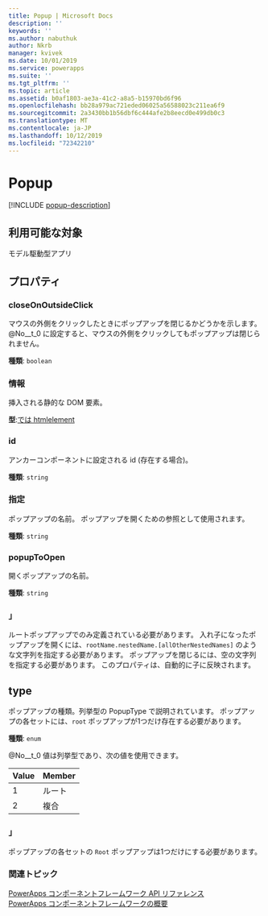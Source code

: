 ```yaml
---
title: Popup | Microsoft Docs
description: ''
keywords: ''
ms.author: nabuthuk
author: Nkrb
manager: kvivek
ms.date: 10/01/2019
ms.service: powerapps
ms.suite: ''
ms.tgt_pltfrm: ''
ms.topic: article
ms.assetid: b0af1803-ae3a-41c2-a8a5-b15970bd6f96
ms.openlocfilehash: bb28a979ac721eded06025a56588023c211ea6f9
ms.sourcegitcommit: 2a3430bb1b56dbf6c444afe2b8eecd0e499db0c3
ms.translationtype: MT
ms.contentlocale: ja-JP
ms.lasthandoff: 10/12/2019
ms.locfileid: "72342210"
---
```

# <a name="popup"></a>Popup

[!INCLUDE [popup-description](includes/popup-description.md)]

## <a name="available-for"></a>利用可能な対象 

モデル駆動型アプリ

## <a name="properties"></a>プロパティ

### <a name="closeonoutsideclick"></a>closeOnOutsideClick

マウスの外側をクリックしたときにポップアップを閉じるかどうかを示します。 @No__t_0 に設定すると、マウスの外側をクリックしてもポップアップは閉じられません。

**種類**: `boolean`

### <a name="content"></a>情報

挿入される静的な DOM 要素。

**型**:[では htmlelement](https://developer.mozilla.org/docs/Web/API/HTMLElement)

### <a name="id"></a>id

アンカーコンポーネントに設定される id (存在する場合)。

**種類**: `string`

### <a name="name"></a>指定

ポップアップの名前。 ポップアップを開くための参照として使用されます。

**種類**: `string`

### <a name="popuptoopen"></a>popupToOpen

開くポップアップの名前。

**種類**: `string`

### <a name="remarks"></a>」

ルートポップアップでのみ定義されている必要があります。 入れ子になったポップアップを開くには、`rootName.nestedName.[allOtherNestedNames]` のような文字列を指定する必要があります。 ポップアップを閉じるには、空の文字列を指定する必要があります。 このプロパティは、自動的に子に反映されます。

## <a name="type"></a>type

ポップアップの種類。列挙型の PopupType で説明されています。 ポップアップの各セットには、`root` ポップアップが1つだけ存在する必要があります。

**種類**: `enum`

@No__t_0 値は列挙型であり、次の値を使用できます。

|Value|Member|
|--|--|
|1|ルート|
|2|複合|

### <a name="remarks"></a>」

ポップアップの各セットの `Root` ポップアップは1つだけにする必要があります。

### <a name="related-topics"></a>関連トピック

[PowerApps コンポーネントフレームワーク API リファレンス](../reference/index.md)<br/>
[PowerApps コンポーネントフレームワークの概要](../overview.md)